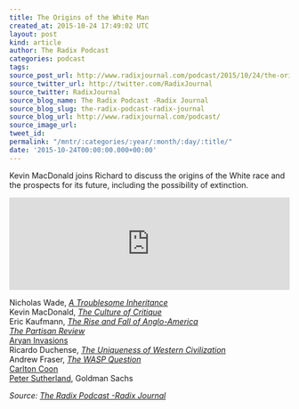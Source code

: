 ```yaml
---
title: The Origins of the White Man
created_at: 2015-10-24 17:49:02 UTC
layout: post
kind: article
author: The Radix Podcast
categories: podcast
tags: 
source_post_url: http://www.radixjournal.com/podcast/2015/10/24/the-origins-of-the-white-man
source_twitter_url: http://twitter.com/RadixJournal
source_twitter: RadixJournal
source_blog_name: The Radix Podcast -Radix Journal
source_blog_slug: the-radix-podcast-radix-journal
source_blog_url: http://www.radixjournal.com/podcast/
source_image_url: 
tweet_id: 
permalink: "/mntr/:categories/:year/:month/:day/:title/"
date: '2015-10-24T00:00:00.000+00:00'
---
```

<p>Kevin MacDonald joins Richard to discuss the origins of the White race and the prospects for its future, including the possibility of extinction.</p><iframe scrolling="no" src="https://w.soundcloud.com/player/?url=https%3A//api.soundcloud.com/tracks/229895115&amp;color=ff5500&amp;auto_play=false&amp;hide_related=false&amp;show_comments=true&amp;show_user=true&amp;show_reposts=false" width="100%" frameborder="no" height="166"></iframe><p>Nicholas Wade, <em><a href="http://www.amazon.com/exec/obidos/ASIN/0143127160/washisummipub-20">A Troublesome Inheritance</a></em> <br>
Kevin MacDonald, <em><a href="http://www.amazon.com/exec/obidos/ASIN/0759672229/washisummipub-20">The Culture of Critique</a></em> <br>
Eric Kaufmann, <em><a href="http://www.amazon.com/exec/obidos/ASIN/0674013034/washisummipub-20">The Rise and Fall of Anglo-America</a></em> <br>
<em><a href="https://en.wikipedia.org/wiki/Partisan_Review">The Partisan Review</a></em> <br>
<a href="https://en.wikipedia.org/wiki/Indo-Aryan_migration_theory">Aryan Invasions</a> <br>
Ricardo Duchense, <em><a href="http://www.amazon.com/exec/obidos/ASIN/9004232761/washisummipub-20">The Uniqueness of Western Civilization</a></em> <br>
Andrew Fraser, <em><a href="http://www.amazon.com/exec/obidos/ASIN/1907166297/washisummipub-20">The WASP Question</a></em> <br>
<a href="https://en.wikipedia.org/wiki/Carleton_S._Coon">Carlton Coon</a> <br>
<a href="https://www.youtube.com/watch?v=rVmg37snifI">Peter Sutherland</a>, Goldman Sachs  </p><div class="">
    <i>Source: <a href="http://www.radixjournal.com/podcast/">The Radix Podcast -Radix Journal</a></i>
</div>
